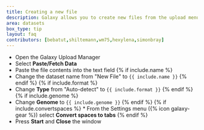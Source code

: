 ```yaml
---
title: Creating a new file
description: Galaxy allows you to create new files from the upload menu. You can supply the contents of the file.
area: datasets
box_type: tip
layout: faq
contributors: [bebatut,shiltemann,wm75,hexylena,simonbray]
---
```


* Open the Galaxy Upload Manager
* Select **Paste/Fetch Data**
* Paste the file contents into the text field
{% if include.name %}
* Change the dataset name from "New File" to `{{ include.name }}`
{% endif %}
{% if include.format %}
* Change **Type** from "Auto-detect" to `{{ include.format }}`
{% endif %}
{% if include.genome %}
* Change **Genome** to `{{ include.genome }}`
{% endif %}
{% if include.convertspaces %} * From the Settings menu ({% icon galaxy-gear %}) select **Convert spaces to tabs** {% endif %}
* Press **Start** and **Close** the window
